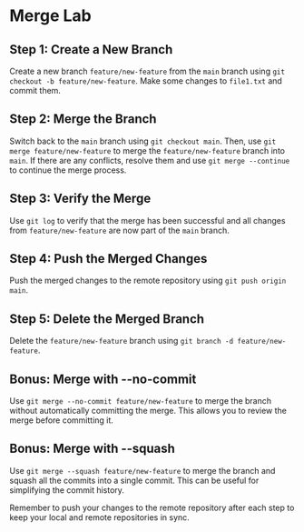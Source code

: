 # Merge Lab

## Step 1: Create a New Branch

Create a new branch `feature/new-feature` from the `main` branch using `git checkout -b feature/new-feature`. Make some changes to `file1.txt` and commit them.

## Step 2: Merge the Branch

Switch back to the `main` branch using `git checkout main`. Then, use `git merge feature/new-feature` to merge the `feature/new-feature` branch into `main`. If there are any conflicts, resolve them and use `git merge --continue` to continue the merge process.

## Step 3: Verify the Merge

Use `git log` to verify that the merge has been successful and all changes from `feature/new-feature` are now part of the `main` branch.

## Step 4: Push the Merged Changes

Push the merged changes to the remote repository using `git push origin main`.

## Step 5: Delete the Merged Branch

Delete the `feature/new-feature` branch using `git branch -d feature/new-feature`.

## Bonus: Merge with --no-commit

Use `git merge --no-commit feature/new-feature` to merge the branch without automatically committing the merge. This allows you to review the merge before committing it.

## Bonus: Merge with --squash

Use `git merge --squash feature/new-feature` to merge the branch and squash all the commits into a single commit. This can be useful for simplifying the commit history.

Remember to push your changes to the remote repository after each step to keep your local and remote repositories in sync.
